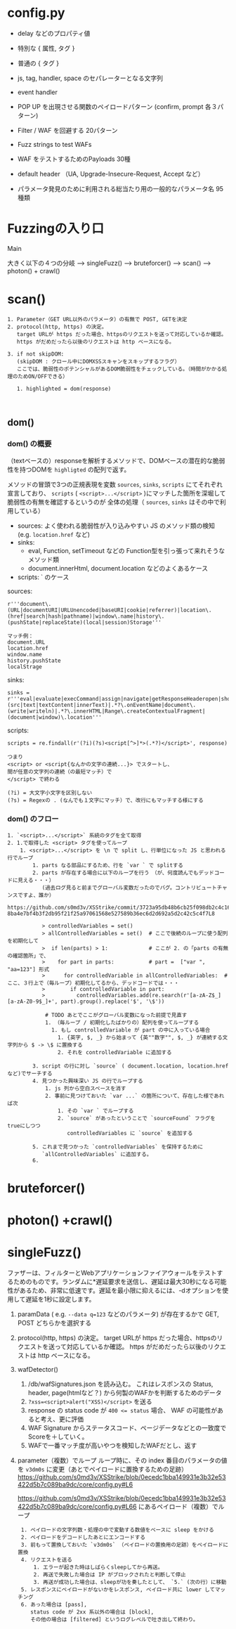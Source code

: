 # config.py

* delay などのプロパティ値
* 特別な { 属性, タグ }
* 普通の { タグ } 
* js, tag, handler, space のセパレーターとなる文字列
* event handler

* POP UP を出現させる関数のペイロードパターン (confirm, prompt 各３パターン)
* Filter / WAF を回避する 20パターン
* Fuzz strings to test WAFs 
* WAF をテストするためのPayloads 30種

* default header （UA, Upgrade-Insecure-Request, Accept など）
* パラメータ発見のために利用される総当たり用の一般的なパラメータ名 95種類


# Fuzzingの入り口

Main

大きく以下の４つの分岐
 --> singleFuzz()
 --> bruteforcer()
 --> scan()
 --> photon() + crawl()

# scan()
```
1. Parameter（GET URL以外のパラメータ）の有無で POST, GETを決定
2. protocol(http, https) の決定。
   target URLが https だった場合、httpsのリクエストを送って対応しているか確認。
   https がだめだったら以後のリクエストは http ベースになる。 
   
3. if not skipDOM:
   (skipDOM : クロール中にDOMXSSスキャンをスキップするフラグ）
   ここでは、脆弱性のポテンシャルがあるDOM脆弱性をチェックしている。（時間がかかる処理のためON/OFFできる）
   
   1. highlighted = dom(response)  
      
 
```

## dom()

### dom() の概要
（textベースの）responseを解析するメソッドで、DOMベースの潜在的な脆弱性を持つDOMを `highligted` の配列で返す。

メソッドの冒頭で3つの正規表現を変数 `sources`, `sinks`, `scripts` にてそれぞれ宣言しており、
`scripts` ( `<script>...</script>` )にマッチした箇所を深堀して脆弱性の有無を確認するというのが
全体の処理（ `sources`, `sinks` はその中で利用している）

* sources: よく使われる脆弱性が入り込みやすい JS のメソッド類の検知 (e.g. `location.href` など) 
* sinks: 
  - eval, Function, setTimeout などの Function型を引っ張って来れそうなメソッド類
  - document.innerHtml, document.location などのよくあるケース  
* scripts: `<script>...</script> のケース

sources:
```
r'''document\.(URL|documentURI|URLUnencoded|baseURI|cookie|referrer)|location\.(href|search|hash|pathname)|window\.name|history\.(pushState|replaceState)(local|session)Storage'''

マッチ例：
document.URL
location.href
window.name
history.pushState
localStrage
```

sinks:
```
sinks = r'''eval|evaluate|execCommand|assign|navigate|getResponseHeaderopen|showModalDialog|Function|set(Timeout|Interval|Immediate)|execScript|crypto.generateCRMFRequest|ScriptElement\.(src|text|textContent|innerText)|.*?\.onEventName|document\.(write|writeln)|.*?\.innerHTML|Range\.createContextualFragment|(document|window)\.location'''
```

scripts:
```
scripts = re.findall(r'(?i)(?s)<script[^>]*>(.*?)</script>', response)

つまり
<script> or <script{なんかの文字の連続...}> でスタートし、
間が任意の文字列の連続（の最短マッチ）で
</script> で終わる 

(?i) = 大文字小文字を区別しない
(?s) = Regexの . (なんでも１文字にマッチ）で、改行にもマッチする様にする
```

### dom() のフロー
```
1. `<script>...</script>` 系統のタグを全て取得
2. 1.で取得した <script> タグを使ってループ
    1. <script>...</script> を \n で split し、行単位になった JS と思われる行でループ
        1. parts なる部品にするため、行を `var ` で splitする
        2. parts が存在する場合に以下のループを行う　（が、何度読んでもデッドコードに見える・・・）
           (過去ログ見ると前までグローバル変数だったのでバグ。コントリビュートチャンスですよ、誰か）
           https://github.com/s0md3v/XSStrike/commit/3723a95db48b6cb25f098db2c4c16aa52c488236#diff-8ba4e7bf4b3f2db95f21f25a97061568e527589b36ec6d2d692a5d2c42c5c4f7L8
        
           > controlledVariables = set()   
           > allControlledVariables = set()  # ここで後続のループに使う配列を初期化して
           >  if len(parts) > 1:             # ここが 2. の「parts の有無の確認箇所」で、
           >    for part in parts:           # part =  ["var ", "aa=123"] 形式
           >      for controlledVariable in allControlledVariables:  # ここ、３行上で（毎ループ）初期化してるから、デッドコードでは・・・  
           >        if controlledVariable in part:
           >          controlledVariables.add(re.search(r'[a-zA-Z$_][a-zA-Z0-9$_]+', part).group().replace('$', '\$'))
           
            # TODO あとでここがグローバル変数になった前提で見直す
            1. （毎ループ / 初期化したばかりの）配列を使ってループする
              1. もし controlledVariable が part の中に入っている場合
                1. {英字, $, _} から始まって {英""数字"", $, _} が連続する文字列から $ -> \$ に置換する
                2. それを controlledVariable に追加する
        
        3. script の行に対し `source` ( document.location, location.href など)でサーチする
        4. 見つかった興味深い JS の行でループする
            1. js 列から空白スペースを消す
            2. 事前に見つけておいた `var ...` の箇所について、存在した様であれば次
                1. その `var ` でループする
                2. `source` があったということで `sourceFound` フラグを trueにしつつ
                   controlledVariables に `source` を追加する
                   
        5. これまで見つかった `controlledVariables` を保持するために
           `allControlledVariables` に追加する。
        6. 
```




# bruteforcer()

# photon()  +crawl()


# singleFuzz()

ファザーは、フィルターとWebアプリケーションファイアウォールをテストするためのものです。ランダムに*遅延要求を送信し、遅延は最大30秒になる可能性があるため、非常に低速です。遅延を最小限に抑えるには、-dオプションを使用して遅延を1秒に設定します。

1. paramData ( e.g. `--data q=123` などのパラメータ) が存在するかで GET, POST どちらかを選択する
2. protocol(http, https) の決定。
   target URLが https だった場合、httpsのリクエストを送って対応しているか確認。
   https がだめだったら以後のリクエストは http ベースになる。 
3. wafDetector()
   1. /db/wafSignatures.json を読み込む。
      これはレスポンスの Status, header, page(htmlなど？) から何製のWAFかを判断するためのデータ
   2. `?xss=<script>alert("XSS)</script>` を送る
   3. response の status code が `400 <= status` 場合、
      WAF の可能性があると考え、更に評価
   4. WAF Signature からステータスコード、ページデータなどとの一致度でScoreを＋していく。
   5. WAFで一番マッチ度が高いやつを検知したWAFだとし、返す
4. parameter（複数）でループ
   ループ時に、その index 番目のパラメータの値を `v3dm0s` に変更（あとでペイロードに置換するための足跡）
   https://github.com/s0md3v/XSStrike/blob/0ecedc1bba149931e3b32e53422d5b7c089ba9dc/core/config.py#L6
   
    https://github.com/s0md3v/XSStrike/blob/0ecedc1bba149931e3b32e53422d5b7c089ba9dc/core/config.py#L66
    にあるペイロード（複数）でループ
       
        1. ペイロードの文字列数・処理の中で変動する数値をベースに sleep をかける
        2. ペイロードをデコードしたあとにエンコードする
        3. 前もって置換しておいた `v3dm0s` （ペイロードの置換用の足跡）をペイロードに置換
        4. リクエストを送る
            1. エラーが起きた時はしばらくsleepしてから再送。
            2. 再送で失敗した場合は IP がブロックされたと判断して停止
            3. 再送が成功した場合は、sleepが功を奏したとして、 `5.` (次の行）に移動
        5. レスポンスにペイロードがないかをレスポンス, ペイロード共に lower してマッチング
        6. あった場合は [pass],  
           status code が 2xx 系以外の場合は [block],
           その他の場合は [filtered] というログレベルで吐き出して終わり。
       

